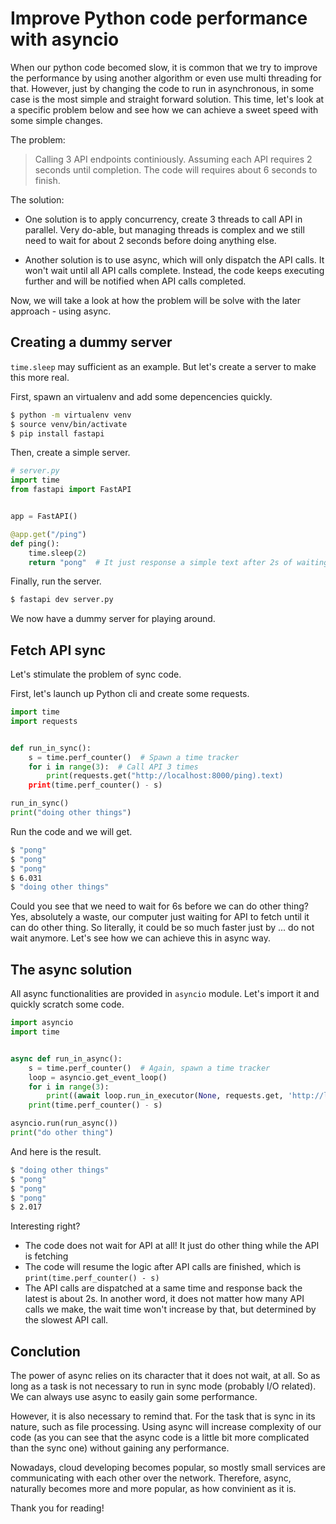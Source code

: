 # Improve Python code performance with asyncio

When our python code becomed slow, it is common that we try to improve the performance by using another algorithm or even use multi threading for that.
However, just by changing the code to run in asynchronous, in some case is the most simple and straight forward solution. This time, let's look at a specific problem below and see how we can achieve a sweet speed with some simple changes.

The problem:

> Calling 3 API endpoints continiously.
> Assuming each API requires 2 seconds until completion.
> The code will requires about 6 seconds to finish.

The solution:

- One solution is to apply concurrency, create 3 threads to call API in parallel. Very do-able, but managing threads is complex and we still need to wait for about 2 seconds before doing anything else.

- Another solution is to use async, which will only dispatch the API calls. It won't wait until all API calls complete. Instead, the code keeps executing further and will be notified when API calls completed.

Now, we will take a look at how the problem will be solve with the later approach - using async.

## Creating a dummy server

`time.sleep` may sufficient as an example. But let's create a server to make this more real.

First, spawn an virtualenv and add some depencencies quickly.

```bash
$ python -m virtualenv venv
$ source venv/bin/activate
$ pip install fastapi

```

Then, create a simple server.

```python
# server.py
import time
from fastapi import FastAPI


app = FastAPI()

@app.get("/ping")
def ping():
    time.sleep(2)
    return "pong"  # It just response a simple text after 2s of waiting
```

Finally, run the server.

```bash
$ fastapi dev server.py
```

We now have a dummy server for playing around.

## Fetch API sync

Let's stimulate the problem of sync code.

First, let's launch up Python cli and create some requests.

```python
import time
import requests


def run_in_sync():
    s = time.perf_counter()  # Spawn a time tracker
    for i in range(3):  # Call API 3 times
        print(requests.get("http://localhost:8000/ping).text)
    print(time.perf_counter() - s)

run_in_sync()
print("doing other things")
```

Run the code and we will get.

```bash
$ "pong"
$ "pong"
$ "pong"
$ 6.031
$ "doing other things"
```

Could you see that we need to wait for 6s before we can do other thing? Yes, absolutely a waste, our computer just waiting for API to fetch until it can do other thing. So literally, it could be so much faster just by ... do not wait anymore. Let's see how we can achieve this in async way.

## The async solution

All async functionalities are provided in `asyncio` module. Let's import it and quickly scratch some code.

```python
import asyncio
import time


async def run_in_async():
    s = time.perf_counter()  # Again, spawn a time tracker
    loop = asyncio.get_event_loop()
    for i in range(3):
        print((await loop.run_in_executor(None, requests.get, 'http://localhost:8000/ping')).text)
    print(time.perf_counter() - s)

asyncio.run(run_async())
print("do other thing")
```

And here is the result.

```bash
$ "doing other things"
$ "pong"
$ "pong"
$ "pong"
$ 2.017
```

Interesting right?

- The code does not wait for API at all! It just do other thing while the API is fetching
- The code will resume the logic after API calls are finished, which is `print(time.perf_counter() - s)`
- The API calls are dispatched at a same time and response back the latest is about 2s. In another word, it does not matter how many API calls we make, the wait time won't increase by that, but determined by the slowest API call.

## Conclution

The power of async relies on its character that it does not wait, at all. So as long as a task is not necessary to run in sync mode (probably I/O related). We can always use async to easily gain some performance.

However, it is also necessary to remind that. For the task that is sync in its nature, such as file processing. Using async will increase complexity of our code (as you can see that the async code is a little bit more complicated than the sync one) without gaining any performance.

Nowadays, cloud developing becomes popular, so mostly small services are communicating with each other over the network. Therefore, async, naturally becomes more and more popular, as how convinient as it is.

Thank you for reading!
